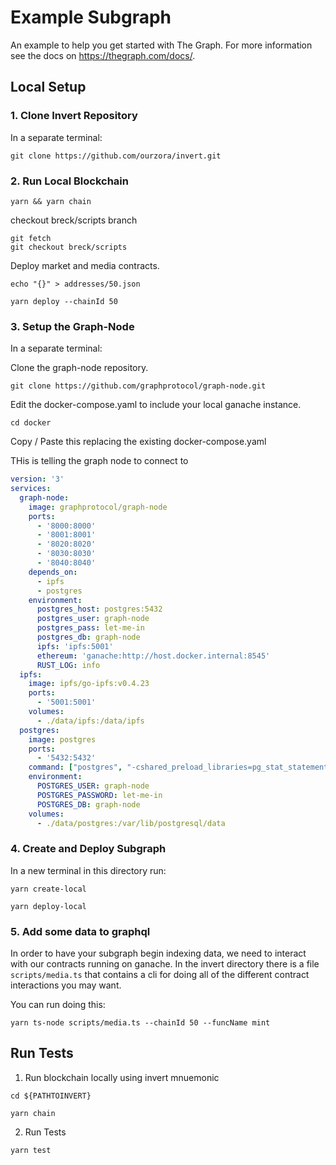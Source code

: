 # Example Subgraph

An example to help you get started with The Graph. For more information see the docs on https://thegraph.com/docs/.

## Local Setup

### 1. Clone Invert Repository

In a separate terminal:

```
git clone https://github.com/ourzora/invert.git
```

### 2. Run Local Blockchain

```
yarn && yarn chain
```

checkout breck/scripts branch

```
git fetch
git checkout breck/scripts
```

Deploy market and media contracts.

```
echo "{}" > addresses/50.json
```

```
yarn deploy --chainId 50
```

### 3. Setup the Graph-Node

In a separate terminal: 

Clone the graph-node repository.

```
git clone https://github.com/graphprotocol/graph-node.git
```

Edit the docker-compose.yaml to include your local ganache instance. 

```
cd docker
```

Copy / Paste this replacing the existing docker-compose.yaml 

THis is telling the graph node to connect to 

```yaml
version: '3'
services:
  graph-node:
    image: graphprotocol/graph-node
    ports:
      - '8000:8000'
      - '8001:8001'
      - '8020:8020'
      - '8030:8030'
      - '8040:8040'
    depends_on:
      - ipfs
      - postgres
    environment:
      postgres_host: postgres:5432
      postgres_user: graph-node
      postgres_pass: let-me-in
      postgres_db: graph-node
      ipfs: 'ipfs:5001'
      ethereum: 'ganache:http://host.docker.internal:8545'
      RUST_LOG: info
  ipfs:
    image: ipfs/go-ipfs:v0.4.23
    ports:
      - '5001:5001'
    volumes:
      - ./data/ipfs:/data/ipfs
  postgres:
    image: postgres
    ports:
      - '5432:5432'
    command: ["postgres", "-cshared_preload_libraries=pg_stat_statements"]
    environment:
      POSTGRES_USER: graph-node
      POSTGRES_PASSWORD: let-me-in
      POSTGRES_DB: graph-node
    volumes:
      - ./data/postgres:/var/lib/postgresql/data
```

### 4. Create and Deploy Subgraph

In a new terminal in this directory run:

```
yarn create-local
```

```
yarn deploy-local
```

### 5. Add some data to graphql

In order to have your subgraph begin indexing data, we need to interact with our contracts running on ganache.
In the invert directory there is a file `scripts/media.ts` that contains a cli for doing all of the different contract
interactions you may want.

You can run doing this: 

```
yarn ts-node scripts/media.ts --chainId 50 --funcName mint
```


## Run Tests

1. Run blockchain locally using invert mnuemonic

```
cd ${PATHTOINVERT}
```

```
yarn chain
```

2. Run Tests

```
yarn test
```

